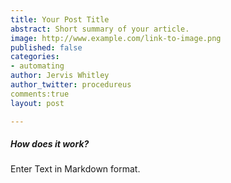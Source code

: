 ```yaml
---
title: Your Post Title
abstract: Short summary of your article.
image: http://www.example.com/link-to-image.png
published: false
categories:
- automating
author: Jervis Whitley
author_twitter: procedureus
comments:true
layout: post

---
```


##### How does it work?

Enter Text in Markdown format.